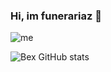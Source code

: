 ### Hi, im funerariaz 🌌

![me](https://cdn.discordapp.com/attachments/857298622685249537/859450798139506748/3.gif)

![Bex GitHub stats](https://github-readme-stats.vercel.app/api?username=Enterrados&theme=dark&show_icons=true)


<!--
**Enterrados/Enterrados** is a ✨ _special_ ✨ repository because its `README.md` (this file) appears on your GitHub profile.


